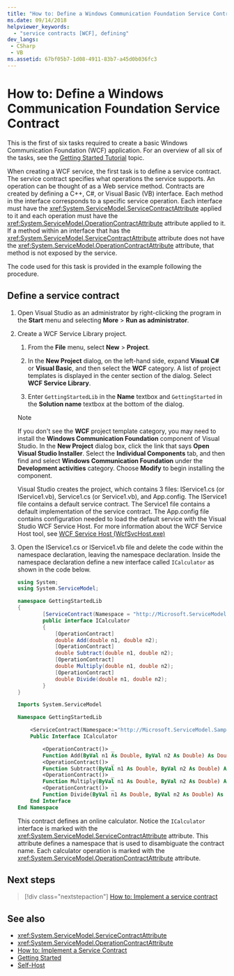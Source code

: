 ```yaml
---
title: "How to: Define a Windows Communication Foundation Service Contract"
ms.date: 09/14/2018
helpviewer_keywords:
  - "service contracts [WCF], defining"
dev_langs:
 - CSharp
 - VB
ms.assetid: 67bf05b7-1d08-4911-83b7-a45d0b036fc3
---
```

# How to: Define a Windows Communication Foundation Service Contract
This is the first of six tasks required to create a basic Windows Communication Foundation (WCF) application. For an overview of all six of the tasks, see the [Getting Started Tutorial](../../../docs/framework/wcf/getting-started-tutorial.md) topic.

 When creating a WCF service, the first task is to define a service contract. The service contract specifies what operations the service supports. An operation can be thought of as a Web service method. Contracts are created by defining a C++, C#, or Visual Basic (VB) interface. Each method in the interface corresponds to a specific service operation. Each interface must have the <xref:System.ServiceModel.ServiceContractAttribute> applied to it and each operation must have the <xref:System.ServiceModel.OperationContractAttribute> attribute applied to it. If a method within an interface that has the <xref:System.ServiceModel.ServiceContractAttribute> attribute does not have the <xref:System.ServiceModel.OperationContractAttribute> attribute, that method is not exposed by the service.

 The code used for this task is provided in the example following the procedure.

## Define a service contract

1. Open Visual Studio as an administrator by right-clicking the program in the **Start** menu and selecting **More** > **Run as administrator**.

2. Create a WCF Service Library project.

   1. From the **File** menu, select **New** > **Project**.

   2. In the **New Project** dialog, on the left-hand side, expand **Visual C#** or **Visual Basic**, and then select the **WCF** category. A list of project templates is displayed in the center section of the dialog. Select **WCF Service Library**.

   3. Enter `GettingStartedLib` in the **Name** textbox and `GettingStarted` in the **Solution name** textbox at the bottom of the dialog.

   > [!NOTE]
   > If you don't see the **WCF** project template category, you may need to install the **Windows Communication Foundation** component of Visual Studio. In the **New Project** dialog box, click the link that says **Open Visual Studio Installer**. Select the **Individual Components** tab, and then find and select **Windows Communication Foundation** under the **Development activities** category. Choose **Modify** to begin installing the component.

   Visual Studio creates the project, which contains 3 files: IService1.cs (or IService1.vb), Service1.cs (or Service1.vb), and App.config. The IService1 file contains a default service contract. The Service1 file contains a default implementation of the service contract. The App.config file contains configuration needed to load the default service with the Visual Studio WCF Service Host. For more information about the WCF Service Host tool, see [WCF Service Host (WcfSvcHost.exe)](../../../docs/framework/wcf/wcf-service-host-wcfsvchost-exe.md)

3. Open the IService1.cs or IService1.vb file and delete the code within the namespace declaration, leaving the namespace declaration. Inside the namespace declaration define a new interface called `ICalculator` as shown in the code below.

    ```csharp
    using System;
    using System.ServiceModel;

    namespace GettingStartedLib
    {
            [ServiceContract(Namespace = "http://Microsoft.ServiceModel.Samples")]
            public interface ICalculator
            {
                [OperationContract]
                double Add(double n1, double n2);
                [OperationContract]
                double Subtract(double n1, double n2);
                [OperationContract]
                double Multiply(double n1, double n2);
                [OperationContract]
                double Divide(double n1, double n2);
            }
    }
    ```

    ```vb
    Imports System.ServiceModel

    Namespace GettingStartedLib

        <ServiceContract(Namespace:="http://Microsoft.ServiceModel.Samples")> _
        Public Interface ICalculator

            <OperationContract()> _
            Function Add(ByVal n1 As Double, ByVal n2 As Double) As Double
            <OperationContract()> _
            Function Subtract(ByVal n1 As Double, ByVal n2 As Double) As Double
            <OperationContract()> _
            Function Multiply(ByVal n1 As Double, ByVal n2 As Double) As Double
            <OperationContract()> _
            Function Divide(ByVal n1 As Double, ByVal n2 As Double) As Double
        End Interface
    End Namespace
    ```

     This contract defines an online calculator. Notice the `ICalculator` interface is marked with the <xref:System.ServiceModel.ServiceContractAttribute> attribute. This attribute defines a namespace that is used to disambiguate the contract name. Each calculator operation is marked with the <xref:System.ServiceModel.OperationContractAttribute> attribute.

## Next steps

> [!div class="nextstepaction"]
> [How to: Implement a service contract](../../../docs/framework/wcf/how-to-implement-a-wcf-contract.md)

## See also

- <xref:System.ServiceModel.ServiceContractAttribute>
- <xref:System.ServiceModel.OperationContractAttribute>
- [How to: Implement a Service Contract](../../../docs/framework/wcf/how-to-implement-a-wcf-contract.md)
- [Getting Started](../../../docs/framework/wcf/samples/getting-started-sample.md)
- [Self-Host](../../../docs/framework/wcf/samples/self-host.md)